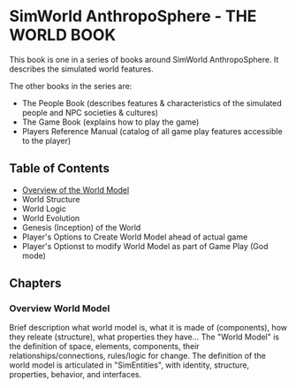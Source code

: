# SimWorld AnthropoSphere - THE WORLD BOOK

This book is one in a series of books around SimWorld AnthropoSphere.
It describes the simulated world features.

The other books in the series are:
- The People Book (describes features & characteristics of the simulated people and NPC societies & cultures)
- The Game Book (explains how to play the game)
- Players Reference Manual (catalog of all game play features accessible to the player)

## Table of Contents ##

- [Overview of the World Model](#overview-world-model)
- World Structure
- World Logic
- World Evolution
- Genesis (Inception) of the World
- Player's Options to Create World Model ahead of actual game
- Player's Optionst to modify World Model as part of Game Play (God mode)




## Chapters ##

### Overview World Model 
Brief description what world model is,
what it is made of (components),
how they releate (structure),
what properties they have...
The "World Model" is the definition of 
space, elements, components, their relationships/connections, rules/logic for change.
The definition of the world model is articulated in "SimEntities", with identity, structure, properties, behavior, and interfaces.
